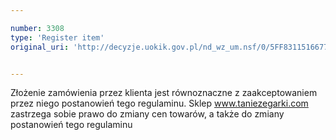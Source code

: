 ```yaml
---

number: 3308
type: 'Register item'
original_uri: 'http://decyzje.uokik.gov.pl/nd_wz_um.nsf/0/5FF831151667767DC1257A30002EEE52?OpenDocument'


---
```


Złożenie zamówienia przez klienta jest równoznaczne z zaakceptowaniem przez niego postanowień tego regulaminu. Sklep www.taniezegarki.com zastrzega sobie prawo do zmiany cen towarów, a także do zmiany postanowień tego regulaminu
